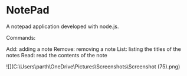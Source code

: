 # NotePad

A notepad application developed with node.js.

Commands:

Add: adding a note
Remove: removing a note
List: listing the titles of the notes
Read: read the contents of the note


![](C:\Users\parth\OneDrive\Pictures\Screenshots\Screenshot (75).png)
